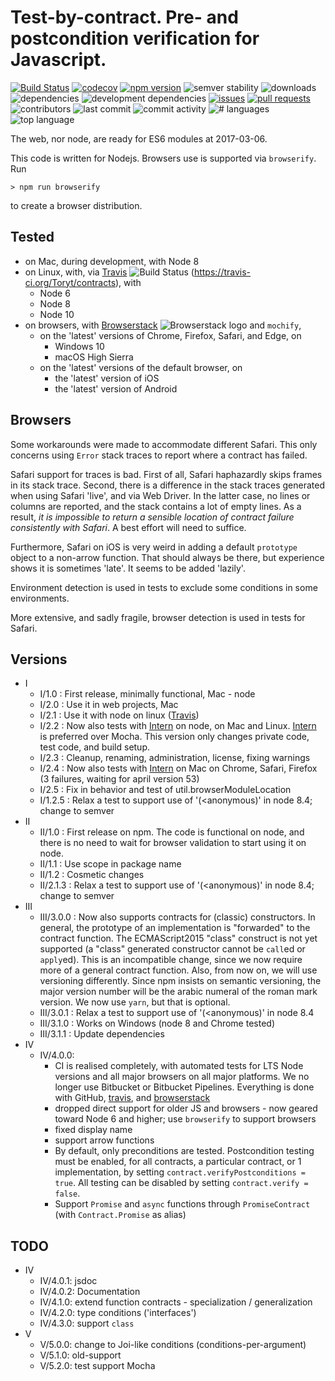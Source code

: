 # Test-by-contract. Pre- and postcondition verification for Javascript.

[![Build Status](https://travis-ci.org/Toryt/contracts.svg?branch=master)](https://travis-ci.org/Toryt/contracts)
[![codecov](https://codecov.io/gh/Toryt/contracts/branch/master/graph/badge.svg)](https://codecov.io/gh/Toryt/contracts)
[![npm version](http://img.shields.io/npm/v/@toryt/contracts-iv.svg?style=flat)](https://npmjs.org/package/@toryt/contracts-iv 'View this project on npm')
![semver stability](https://img.shields.io/dependabot/semver/Toryt/contracts-iv.svg)
![downloads](https://img.shields.io/npm/dt/@toryt/contracts-iv.svg)
![dependencies](https://img.shields.io/david/Toryt/contracts.svg)
![development dependencies](https://img.shields.io/david/dev/Toryt/contracts.svg)
[![issues](https://img.shields.io/github/issues/Toryt/contracts.svg)](https://github.com/Toryt/contracts/issues)
[![pull requests](https://img.shields.io/github/issues-pr-closed/Toryt/contracts.svg)](https://github.com/Toryt/contracts/pulls)
![contributors](https://img.shields.io/github/contributors/Toryt/contracts.svg)
![last commit](https://img.shields.io/github/last-commit/Toryt/contracts.svg)
![commit activity](https://img.shields.io/github/commit-activity/y/Toryt/contracts.svg)
![# languages](https://img.shields.io/github/languages/count/Toryt/contracts.svg)
![top language](https://img.shields.io/github/languages/top/Toryt/contracts.svg)

The web, nor node, are ready for ES6 modules at 2017-03-06.

This code is written for Nodejs. Browsers use is supported via `browserify`. Run

    > npm run browserify

to create a browser distribution.

## Tested

- on Mac, during development, with Node 8
- on Linux, with, via [Travis] ![Build Status](https://travis-ci.org/Toryt/contracts.svg?branch=master)
  (https://travis-ci.org/Toryt/contracts), with
  - Node 6
  - Node 8
  - Node 10
- on browsers, with [Browserstack] ![Browserstack logo] and `mochify`,
  - on the 'latest' versions of Chrome, Firefox, Safari, and Edge, on
    - Windows 10
    - macOS High Sierra
  - on the 'latest' versions of the default browser, on
    - the 'latest' version of iOS
    - the 'latest' version of Android

## Browsers

Some workarounds were made to accommodate different Safari. This only concerns using `Error` stack traces to report
where a contract has failed.

Safari support for traces is bad. First of all, Safari haphazardly skips frames in its stack trace. Second, there is a
difference in the stack traces generated when using Safari 'live', and via Web Driver. In the latter case, no lines or
columns are reported, and the stack contains a lot of empty lines. As a result, _it is impossible to return a sensible
location of contract failure consistently with Safari_. A best effort will need to suffice.

Furthermore, Safari on iOS is very weird in adding a default `prototype` object to a non-arrow function. That should
always be there, but experience shows it is sometimes 'late'. It seems to be added 'lazily'.

Environment detection is used in tests to exclude some conditions in some environments.

More extensive, and sadly fragile, browser detection is used in tests for Safari.

## Versions

- I
  - I/1.0 : First release, minimally functional, Mac - node
  - I/2.0 : Use it in web projects, Mac
  - I/2.1 : Use it with node on linux ([Travis])
  - I/2.2 : Now also tests with [Intern] on node, on Mac and Linux. [Intern] is preferred over Mocha. This version only
    changes private code, test code, and build setup.
  - I/2.3 : Cleanup, renaming, administration, license, fixing warnings
  - I/2.4 : Now also tests with [Intern] on Mac on Chrome, Safari, Firefox (3 failures, waiting for april version 53)
  - I/2.5 : Fix in behavior and test of util.browserModuleLocation
  - I/1.2.5 : Relax a test to support use of '(<anonymous)' in node 8.4; change to semver
- II
  - II/1.0 : First release on npm. The code is functional on node, and there is no need to wait for browser validation
    to start using it on node.
  - II/1.1 : Use scope in package name
  - II/1.2 : Cosmetic changes
  - II/2.1.3 : Relax a test to support use of '(<anonymous)' in node 8.4; change to semver
- III
  - III/3.0.0 : Now also supports contracts for (classic) constructors. In general, the prototype of an implementation
    is "forwarded" to the contract function. The ECMAScript2015 "class" construct is not yet supported (a "class"
    generated constructor cannot be `call`ed or `apply`ed). This is an incompatible change, since we now require more of
    a general contract function. Also, from now on, we will use versioning differently. Since npm insists on semantic
    versioning, the major version number will be the arabic numeral of the roman mark version. We now use `yarn`, but
    that is optional.
  - III/3.0.1 : Relax a test to support use of '(<anonymous)' in node 8.4
  - III/3.1.0 : Works on Windows (node 8 and Chrome tested)
  - III/3.1.1 : Update dependencies
- IV
  - IV/4.0.0:
    - CI is realised completely, with automated tests for LTS Node versions and all major browsers on all major
      platforms. We no longer use Bitbucket or Bitbucket Pipelines. Everything is done with GitHub, [travis], and
      [browserstack]
    - dropped direct support for older JS and browsers - now geared toward Node 6 and higher; use `browserify` to
      support browsers
    - fixed display name
    - support arrow functions
    - By default, only preconditions are tested. Postcondition testing must be enabled, for all contracts, a particular
      contract, or 1 implementation, by setting `contract.verifyPostconditions = true`. All testing can be disabled by
      setting `contract.verify = false`.
    - Support `Promise` and `async` functions through `PromiseContract` (with `Contract.Promise` as alias)

## TODO

- IV
  - IV/4.0.1: jsdoc
  - IV/4.0.2: Documentation
  - IV/4.1.0: extend function contracts - specialization / generalization
  - IV/4.2.0: type conditions ('interfaces')
  - IV/4.3.0: support `class`
- V
  - V/5.0.0: change to Joi-like conditions (conditions-per-argument)
  - V/5.1.0: old-support
  - V/5.2.0: test support Mocha

[intern]: https://theintern.github.io
[travis]: https://travis-ci.org/Toryt/contracts
[browserstack]: https://www.browserstack.com/
[browserstack logo]: https://www.browserstack.com/images/mail/browserstack-logo-footer.png
[browserstack status]:
  https://www.browserstack.com/automate/badge.svg?badge_key=aEZaaFphdUw4L0p1Wk1RZHRhdGk5OEFlYmlsVlVtWDgwb2JTT1R2WnRBST0tLWVaamdQdWszYzFwbXNad2Mrd1JuaFE9PQ==--02f4bb9220a2c3ad513a12c26c9a45345584f230
